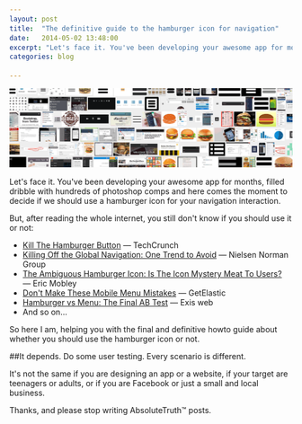 ```yaml
---
layout: post
title:  "The definitive guide to the hamburger icon for navigation"
date:   2014-05-02 13:48:00
excerpt: "Let's face it. You've been developing your awesome app for months, filled dribble with hundreds of photoshop comps and here comes the moment to decide if we should use a hamburger"
categories: blog

---
```


<p><img class="full-width-image" src="/images/hamburger-icon-menu.png" /></p>

Let's face it. You've been developing your awesome app for months, filled dribble with hundreds of photoshop comps and here comes the moment to decide if we should use a hamburger icon for your navigation interaction.

But, after reading the whole internet, you still don't know if you should use it or not:

* [Kill The Hamburger Button](http://techcrunch.com/2014/05/24/before-the-hamburger-button-kills-you/?ncid=rss) — TechCrunch 
* [Killing Off the Global Navigation: One Trend to Avoid](http://www.nngroup.com/articles/killing-global-navigation-one-trend-avoid/) — Nielsen Norman Group
* [The Ambiguous Hamburger Icon: Is The Icon Mystery Meat To Users?](http://www.ericmobley.net/the-ambiguous-hamburger-icon-is-the-icon-mystery-meat-to-users/) — Eric Mobley
* [Don't Make These Mobile Menu Mistakes](http://www.getelastic.com/dont-make-these-mobile-menu-mistakes/) — GetElastic
* [Hamburger vs Menu: The Final AB Test](http://exisweb.net/menu-eats-hamburger) — Exis web
* And so on...

So here I am, helping you with the final and definitive howto guide about whether you should use the hamburger icon or not.

##It depends. Do some user testing. Every scenario is different.

It's not the same if you are designing an app or a website, if your target are teenagers or adults, or if you are Facebook or just a small and local business.

Thanks, and please stop writing AbsoluteTruth™ posts.